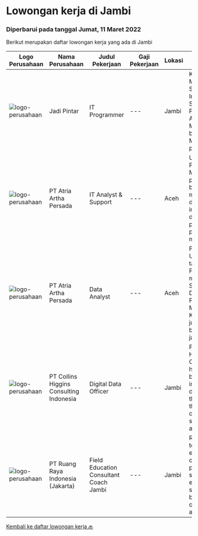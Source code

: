 
  # Lowongan kerja di Jambi

  ### Diperbarui pada tanggal Jumat, 11 Maret 2022

  Berikut merupakan daftar lowongan kerja yang ada di Jambi

  |Logo Perusahaan | Nama Perusahaan | Judul Pekerjaan | Gaji Pekerjaan | Lokasi | Deskripsi | Tanggal diunggah | Pranala |
  | -------------- | --------------- | --------------- | --------- | --------- | -------------- | ------- | ----------- |
  |![logo-perusahaan](https://i.ibb.co/sqvTCh9/112815900-stock-vector-no-image-available-icon-flat-vector.webp)|Jadi Pintar|IT Programmer|---|Jambi|KUALIFIKASI : Minimal lulusan S1 Teknik Informatika / Sistem Informasi Paham aplikasi Android, PHP, Matlab, dll Siap bekerja keras Memiliki pengalaman...|Selasa, 08 Maret 2022|https://www.jobstreet.co.id/id/job/it-programmer-3812527?token=0~d17fae75-09c2-4f25-b9cd-3617e86b7728&sectionRank=1&jobId=jobstreet-id-job-3812527|
|![logo-perusahaan](https://image-service-cdn.seek.com.au/d06df2c3a126b32119a42065ab4ba8b82159e50a/ee4dce1061f3f616224767ad58cb2fc751b8d2dc)|PT Atria Artha Persada|IT Analyst & Support|---|Aceh|Uraian Pekerjaan : Memastikan proses aplikasi bisnis baru maupun existing dapat di implementasikan dengan baik pada suatu proyek dengan melakukan...|Senin, 21 Februari 2022|https://www.jobstreet.co.id/id/job/it-analyst-support-3798179?token=0~d17fae75-09c2-4f25-b9cd-3617e86b7728&sectionRank=2&jobId=jobstreet-id-job-3798179|
|![logo-perusahaan](https://image-service-cdn.seek.com.au/d06df2c3a126b32119a42065ab4ba8b82159e50a/ee4dce1061f3f616224767ad58cb2fc751b8d2dc)|PT Atria Artha Persada|Data Analyst|---|Aceh|Persyaratan : Usia minimal 22 tahun Pendidikan minimal S1/sederajat Diutamakan Pengalaman Minimal 1 Tahun Komunikatif, jujur dan bertanggung jawab...|Senin, 21 Februari 2022|https://www.jobstreet.co.id/id/job/data-analyst-3798176?token=0~d17fae75-09c2-4f25-b9cd-3617e86b7728&sectionRank=3&jobId=jobstreet-id-job-3798176|
|![logo-perusahaan](https://image-service-cdn.seek.com.au/48de91c1e494349115b407eb61ebad68acdd2955/ee4dce1061f3f616224767ad58cb2fc751b8d2dc)|PT Collins Higgins Consulting Indonesia|Digital Data Officer|---|Jambi|PT. Collins Higgins Commodities has designed, built and implemented a digital system that supports their field operations sourcing agricultural...|Jumat, 18 Februari 2022|https://www.jobstreet.co.id/id/job/digital-data-officer-3795099?token=0~d17fae75-09c2-4f25-b9cd-3617e86b7728&sectionRank=4&jobId=jobstreet-id-job-3795099|
|![logo-perusahaan](https://image-service-cdn.seek.com.au/7eee59ea5934120f389dd02961ddcb6b62946481/ee4dce1061f3f616224767ad58cb2fc751b8d2dc)|PT Ruang Raya Indonesia (Jakarta)|Field Education Consultant Coach Jambi|---|Jambi|Ruangguru is a tech-enabled education company that provides a one-stop learning experience for students to have better access to quality content and...|Kamis, 10 Maret 2022|https://www.jobstreet.co.id/id/job/field-education-consultant-coach-jambi-1030728134?token=0~d17fae75-09c2-4f25-b9cd-3617e86b7728&sectionRank=5&jobId=jobstreet-id-job-1030728134|


  [Kembali ke daftar lowongan kerja 🔙](../README.md#daftar-lowongan-kerja)
  